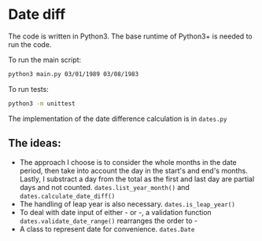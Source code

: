 Date diff
===

The code is written in Python3. The base runtime of Python3+ is needed to run the code.

To run the main script:

```bash
python3 main.py 03/01/1989 03/08/1983
```

To run tests:

```bash
python3 -m unittest
```

The implementation of the date difference calculation is in `dates.py`


The ideas:
---

- The approach I choose is to consider the whole months in the date period, then take into account the day in the start's and end's months. Lastly, I substract a day from the total as the first and last day are partial days and not counted. `dates.list_year_month()` and `dates.calculate_date_diff()`
- The handling of leap year is also necessary. `dates.is_leap_year()`
- To deal with date input of either <start>-<end> or <end>-<start>, a validation function `dates.validate_date_range()` rearranges the order to <start>-<end>
- A class to represent date for convenience. `dates.Date`
